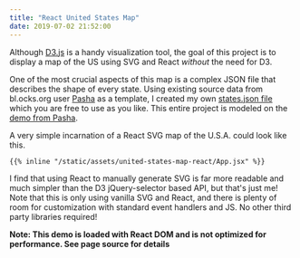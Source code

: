 ```yaml
---
title: "React United States Map"
date: 2019-07-02 21:52:00
---
```


Although [D3.js](https://d3js.org/) is a handy visualization tool, the goal of this project is to display a map of the US using SVG and React _without_ the need for D3.

One of the most crucial aspects of this map is a complex JSON file that describes the shape of every state. Using existing source data from bl.ocks.org user [Pasha](https://bl.ocks.org/NPashaP) as a template, I created my own [states.json file](/assets/united-states-map-react/states.json) which you are free to use as you like. This entire project is modeled on the [demo from Pasha](http://bl.ocks.org/NPashaP/a74faf20b492ad377312).

A very simple incarnation of a React SVG map of the U.S.A. could look like this.

```
{{% inline "/static/assets/united-states-map-react/App.jsx" %}}
```

I find that using React to manually generate SVG is far more readable and much simpler than the D3 jQuery-selector based API, but that's just me! Note that this is only using vanilla SVG and React, and there is plenty of room for customization with standard event handlers and JS. No other third party libraries required!

**Note: This demo is loaded with React DOM and is not optimized for performance. See page source for details**

<div id="demo"></div>

<script src="/js/react.development.js"></script>
<script src="/js/react-dom.development.js"></script>
<script src="/js/babel.min.js"></script>
<script type="text/babel" src="/assets/united-states-map-react/App.jsx"></script>
